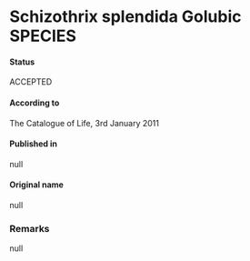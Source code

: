 # Schizothrix splendida Golubic SPECIES

#### Status
ACCEPTED

#### According to
The Catalogue of Life, 3rd January 2011

#### Published in
null

#### Original name
null

### Remarks
null